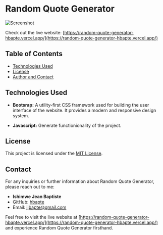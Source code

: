 # Random Quote Generator

![Screenshot](/Assets/screenshot.jpg)

Check out the live website: [https://random-quote-generator-hbapte.vercel.app/](https://random-quote-generator-hbapte.vercel.app/)

## Table of Contents

- [Technologies Used](#technologies-used)
- [License](#license)
- [Author and Contact](#contact)

## Technologies Used

- **Bootsrap:** A utility-first CSS framework used for building the user interface of the website. It provides a modern and responsive design system.

- **Javascript:** Generate functionionality of the project.

## License

This project is licensed under the [MIT License](LICENSE).

## Contact

For any inquiries or further information about Random Quote Generator, please reach out to me:

- **Ishimwe Jean Baptiste**
- GitHub: [hbapte](https://github.com/hbapte)
- Email: [ijbapte@gmail.com](mailto:ijbapte@gmail.com)

Feel free to visit the live website at [https://random-quote-generator-hbapte.vercel.app/](https://random-quote-generator-hbapte.vercel.app/) and experience Random Quote Generator firsthand.
